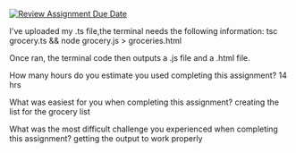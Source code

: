 [![Review Assignment Due Date](https://classroom.github.com/assets/deadline-readme-button-24ddc0f5d75046c5622901739e7c5dd533143b0c8e959d652212380cedb1ea36.svg)](https://classroom.github.com/a/zM2l8dAV)


I've uploaded my .ts file,the terminal needs the following information:
tsc grocery.ts && node grocery.js > groceries.html

Once ran, the terminal code then outputs a .js file and a .html file.


How many hours do you estimate you used completing this assignment?
14 hrs

What was easiest for you when completing this assignment?
creating the list for the grocery list

What was the most difficult challenge you experienced when completing this assignment?
getting the output to work properly
 
